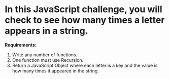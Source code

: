 # In this JavaScript challenge, you will check to see how many times a letter appears in a string.

**Requirements:**

1. Write any number of functions.
2. One function must use Recursion.
3. Return a JavaScript Object where each letter is a key and the value is how many times it appeared in the string.